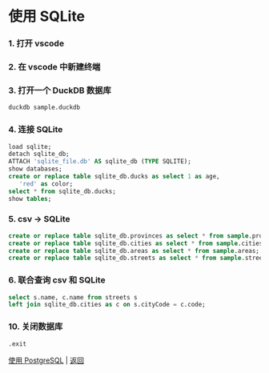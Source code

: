 # 使用 SQLite

### 1. 打开 vscode

### 2. 在 vscode 中新建终端

### 3. 打开一个 DuckDB 数据库

```bash
duckdb sample.duckdb
```

### 4. 连接 SQLite

```sql
load sqlite;
detach sqlite_db;
ATTACH 'sqlite_file.db' AS sqlite_db (TYPE SQLITE);
show databases;
create or replace table sqlite_db.ducks as select 1 as age,
   'red' as color;
select * from sqlite_db.ducks;
show tables;
```

### 5. csv -> SQLite

```sql
create or replace table sqlite_db.provinces as select * from sample.provinces;
create or replace table sqlite_db.cities as select * from sample.cities;
create or replace table sqlite_db.areas as select * from sample.areas;
create or replace table sqlite_db.streets as select * from sample.streets;
```

### 6. 联合查询 csv 和 SQLite

```sql
select s.name, c.name from streets s
left join sqlite_db.cities as c on s.cityCode = c.code;
```

### 10. 关闭数据库

```sql
.exit
```

[使用 PostgreSQL](07-pg.md) | [返回](README.md)
